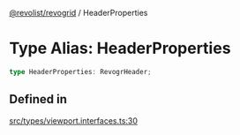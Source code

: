 [@revolist/revogrid](README.md) / HeaderProperties

# Type Alias: HeaderProperties

```ts
type HeaderProperties: RevogrHeader;
```

## Defined in

[src/types/viewport.interfaces.ts:30](https://github.com/revolist/revogrid/blob/169fb7626f86c9813d59597eddde6f6dd50e49a6/src/types/viewport.interfaces.ts#L30)
